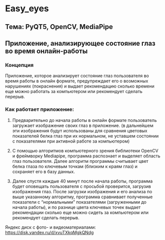 # Easy_eyes
## Тема: PyQT5, OpenCV, MediaPipe
## Приложение, анализирующее состояние глаз во время онлайн-работы
### Концепция
Приложение, которое анализирует состояние глаз пользователя во время работы в онлайн формате, предупреждает его о возможных нарушениях (покраснения) и выдает рекомендацию сколько времени еще можно работать за компьютером или рекомендует сделать перерыв.
### Как работает приложение: 
1.	Предварительно до начала работы в онлайн формате пользователь загружает изображение своих глаз в приложение. (в дальнейшем эти изображения будут использованы для сравнения цветовых показателей белка глаз при их нормальном, не уставшем состоянии с показателями при активной работе за компьютером)
   
3.	С помощью алгоритмов компьютерного зрения библиотеки OpenCV и фреймворку Mediapipe, программа распознает и выделяет область глаз пользователя. Далее алгоритм программы считывает цвет белка глаза по ключевым точкам (близким к краям глаз) и сохраняет его в базу данных.
   
5.	Далее спустя каждые 40 минут после начала работы, программа будет оповещать пользователя с просьбой проверится, загрузив изображения глаз. После загрузки изображения и его анализа по выше указанному алгоритму, программа сравнивает полученные показатели с “нормальными” показателями (загруженными до начала работы), и по разнице цвета ключевых точек выдает рекомендации сколько еще можно сидеть за компьютером или рекомендует сделать перерыв.

Яндекс диск с фото- и видеоматериалами: https://disk.yandex.ru/d/xvuTXkqMgkQNdg
